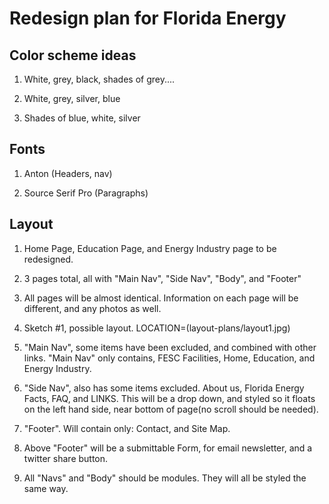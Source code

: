 #  Redesign plan for Florida Energy
## Color scheme ideas
1. White, grey, black, shades of grey....


2. White, grey, silver, blue


3. Shades of blue, white, silver

## Fonts
1. Anton (Headers, nav)


2. Source Serif Pro (Paragraphs)

## Layout
1. Home Page, Education Page, and Energy Industry page to be redesigned.



2. 3 pages total, all with "Main Nav", "Side Nav", "Body", and "Footer"


3. All pages will be almost identical. Information on each page will be different, and any photos as well. 


4. Sketch #1, possible layout. LOCATION=(layout-plans/layout1.jpg) 


5. "Main Nav", some items have been excluded, and combined with other links. "Main Nav" only contains, FESC Facilities, Home, Education, and Energy Industry.


6. "Side Nav", also has some items excluded. About us, Florida Energy Facts, FAQ, and LINKS. This will be a drop down, and styled so it floats on the left hand side, near bottom of page(no scroll should be needed).


7. "Footer". Will contain only: Contact, and Site Map.


8. Above "Footer" will be a submittable Form, for email newsletter, and a twitter share button.


9. All "Navs" and "Body" should be modules. They will all be styled the same way. 